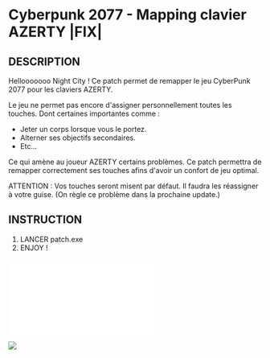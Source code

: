 # Cyberpunk 2077 - Mapping clavier AZERTY |FIX|
## DESCRIPTION
Hellooooooo Night City !
Ce patch permet de remapper le jeu CyberPunk 2077 pour les claviers AZERTY.

Le jeu ne permet pas encore d'assigner personnellement toutes les touches.
Dont certaines importantes comme :
* Jeter un corps lorsque vous le portez.
* Alterner ses objectifs secondaires.
* Etc...

Ce qui amène au joueur AZERTY certains problèmes.
Ce patch permettra de remapper correctement ses touches afins d'avoir un confort de jeu optimal.

ATTENTION : Vos touches seront misent par défaut. Il faudra les réassigner à votre guise. (On règle ce problème dans la prochaine update.)

## INSTRUCTION
1. LANCER patch.exe
2. ENJOY !

![]([https://img.shields.io/github/downloads/40nyx/Cyberpunk-2077-mapping-AZERTY-FIX/total?style=for-the-badge]https://github.com/40nyx/Cyberpunk-2077-mapping-AZERTY-FIX/archive/refs/heads/main.zip)

![](https://media.giphy.com/media/qWi6NKfkrt9TgXvIfg/giphy.gif)
